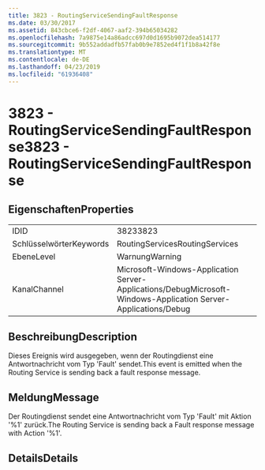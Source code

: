 ```yaml
---
title: 3823 - RoutingServiceSendingFaultResponse
ms.date: 03/30/2017
ms.assetid: 843cbce6-f2df-4067-aaf2-394b65034282
ms.openlocfilehash: 7a9875e14a86adcc697d0d1695b9072dea514177
ms.sourcegitcommit: 9b552addadfb57fab0b9e7852ed4f1f1b8a42f8e
ms.translationtype: MT
ms.contentlocale: de-DE
ms.lasthandoff: 04/23/2019
ms.locfileid: "61936408"
---
```

# <a name="3823---routingservicesendingfaultresponse"></a><span data-ttu-id="59f47-102">3823 - RoutingServiceSendingFaultResponse</span><span class="sxs-lookup"><span data-stu-id="59f47-102">3823 - RoutingServiceSendingFaultResponse</span></span>
## <a name="properties"></a><span data-ttu-id="59f47-103">Eigenschaften</span><span class="sxs-lookup"><span data-stu-id="59f47-103">Properties</span></span>  
  
|||  
|-|-|  
|<span data-ttu-id="59f47-104">ID</span><span class="sxs-lookup"><span data-stu-id="59f47-104">ID</span></span>|<span data-ttu-id="59f47-105">3823</span><span class="sxs-lookup"><span data-stu-id="59f47-105">3823</span></span>|  
|<span data-ttu-id="59f47-106">Schlüsselwörter</span><span class="sxs-lookup"><span data-stu-id="59f47-106">Keywords</span></span>|<span data-ttu-id="59f47-107">RoutingServices</span><span class="sxs-lookup"><span data-stu-id="59f47-107">RoutingServices</span></span>|  
|<span data-ttu-id="59f47-108">Ebene</span><span class="sxs-lookup"><span data-stu-id="59f47-108">Level</span></span>|<span data-ttu-id="59f47-109">Warnung</span><span class="sxs-lookup"><span data-stu-id="59f47-109">Warning</span></span>|  
|<span data-ttu-id="59f47-110">Kanal</span><span class="sxs-lookup"><span data-stu-id="59f47-110">Channel</span></span>|<span data-ttu-id="59f47-111">Microsoft-Windows-Application Server-Applications/Debug</span><span class="sxs-lookup"><span data-stu-id="59f47-111">Microsoft-Windows-Application Server-Applications/Debug</span></span>|  
  
## <a name="description"></a><span data-ttu-id="59f47-112">Beschreibung</span><span class="sxs-lookup"><span data-stu-id="59f47-112">Description</span></span>  
 <span data-ttu-id="59f47-113">Dieses Ereignis wird ausgegeben, wenn der Routingdienst eine Antwortnachricht vom Typ 'Fault' sendet.</span><span class="sxs-lookup"><span data-stu-id="59f47-113">This event is emitted when the Routing Service is sending back a fault response message.</span></span>  
  
## <a name="message"></a><span data-ttu-id="59f47-114">Meldung</span><span class="sxs-lookup"><span data-stu-id="59f47-114">Message</span></span>  
 <span data-ttu-id="59f47-115">Der Routingdienst sendet eine Antwortnachricht vom Typ 'Fault' mit Aktion '%1' zurück.</span><span class="sxs-lookup"><span data-stu-id="59f47-115">The Routing Service is sending back a Fault response message with Action '%1'.</span></span>  
  
## <a name="details"></a><span data-ttu-id="59f47-116">Details</span><span class="sxs-lookup"><span data-stu-id="59f47-116">Details</span></span>
